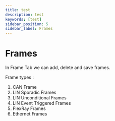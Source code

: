 ```yaml
---
title: test
description: test
keywords: [test]
sidebar_position: 5
sidebar_label: Frames
---
```


# Frames 

In Frame Tab we can add, delete and save frames.

Frame types :
1. CAN Frame
2. LIN Sporadic Frames
3. LIN Unconditional Frames
4. LIN Event Triggered Frames
5. FlexRay Frames
6. Ethernet Frames

